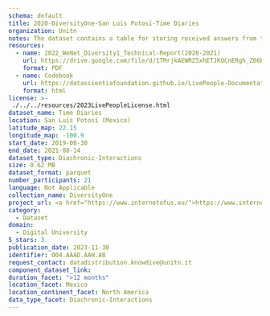 ```yaml
---
schema: default
title: 2020-DiversityOne-San Luis Potosí-Time Diaries
organization: Unitn
notes: The dataset contains a table for storing received answers from the user to the different types of contributions such as tasks for random time questions and time diaries for fixed frequency questions. It is part of Wenet Diversity 1 data collection, which contains data about the everyday life activities of students coming from 8 different universities located in China, Denmark, India, Italy, Mexico, Mongolia, Paraguay and UK. The data were collected via questionnaires, data coming from 27 smartphone sensors associated to thousand self-reported annotations over a period of 4 weeks.
resources:
  - name: 2022_WeNet_Diversity1_Technical-Report(2020-2021)
    url: https://drive.google.com/file/d/1TMrjkAEWRZ5xhETJKOCnERgh_Z06PO2E/view?usp=drive_link
    format: PDF
  - name: Codebook
    url: https://datascientiafoundation.github.io/LivePeople-Documentation/codebooks/2020_DV1_San-Luis-Potosi_timediaries.html
    format: html
license: >-
 ./../../resources/2023LivePeopleLicense.html
dataset_name: Time Diaries
location: San Luis Potosí (Mexico)
latitude_map: 22.15
longitude_map: -100.9
start_date: 2019-08-30
end_date: 2021-08-14
dataset_type: Diachronic-Interactions
size: 0.62 MB
dataset_format: parquet
number_participants: 21
language: Not Applicable
collection_name: DiversityOne
project_url: <a href="https://www.internetofus.eu/">https://www.internetofus.eu/</a>
category: 
  - Dataset
domain: 
  - Digital University
5_stars: 3
publication_date: 2023-11-30
identifier: 004.AAAD.AAH.AB
request_contact: datadistribution.knowdive@unitn.it
component_dataset_link: 
duration_facet: ">12 months"
location_facet: Mexico
location_continent_facet: North America
data_type_facet: Diachronic-Interactions
---
```

